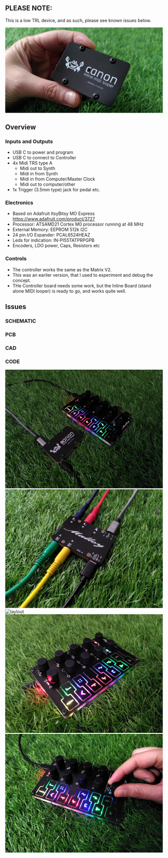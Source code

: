 ## PLEASE NOTE:
This is a low TRL device, and as such, please see known issues below.

![laylout](Images/img016.jpg)


## Overview
### Inputs and Outputs
- USB C to power and program
- USB C to connect to Controller
- 4x Midi TRS type A
  - Midi out to Synth
  - Midi in from Synth
  - Midi in from Computer/Master Clock
  - Midi out to computer/other
- 1x Trigger (3.5mm type) jack for pedal etc.

### Electronics
- Based on Adafruit ItsyBitsy MO Express https://www.adafruit.com/product/3727
- Processor: ATSAMD21 Cortex M0 processor running at 48 MHz
- External Memory: EEPROM 512k I2C
- 24 pin I/O Expander: PCAL6524HEAZ 
- Leds for indication: IN-PI55TATPRPGPB 
- Encoders, LDO power, Caps, Resistors etc

### Controls

- The controller works the same as the Matrix V2.
- This was an eariler version, that I used to experiment and debug the concept.
- THe Controller board needs some work, but the Inline Board (stand alone MIDI looper) is ready to go, and works quite well.
  


## Issues


### SCHEMATIC

### PCB

### CAD

### CODE


![laylout](Images/img07.jpg)
![laylout](Images/img06.jpg)
![laylout](Images/img09.jpg)
![laylout](Images/img10.jpg)
![laylout](Images/img11.jpg)
